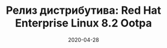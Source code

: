 ---
layout: post
title:  "Релиз дистрибутива: Red Hat Enterprise Linux 8.2 Ootpa"
date: 2020-04-28   
---